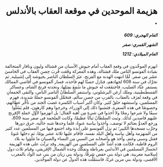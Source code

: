 <h1 dir="rtl">هزيمة الموحدين في موقعة العقاب بالأندلس .</h1>

<h5 dir="rtl">العام الهجري:  609

الشهر القمري: صفر

العام الميلادي: 1212</h5>

<p dir="rtl">انهزم الموحِّدون في وقعةِ العقاب أمام جيوشِ الأسبان من قشتالة وليون ونافار المتحالفة بقيادة ألفونسو الثامن ملك قشتالة، وهذه المعركة وقَعَت قُربَ حِصنِ العقاب في الخامسَ عشَر مِن صفر. لَمَّا انتهت الهدنة مع الفرنج، عبَرَ السلطان الناصر بجيوشه إلى إشبيلية, ثم تحرَّك في سنة 608 لجهادهم، فنازل حصنًا لهم فأخذه، فسار ألفونسو في أقاصي الممالك يستنفر عبَّاد الصليب، فاجتمَعَت له جيوش ما سُمِعَ بمِثلِها، ونجدته فرنج الشام، وعساكر القسطنطينية، وملك أرغن البرشلوني، واستنفر السلطانُ الناصر الناس، والتقى الجمعانِ في وقعة تُعرَف بالعقاب، بالقربِ من حصنِ سالم، فتحَمَّل ألفونسو حملةً شديدة، فهزم المسلمين، واستشهد خلقٌ كثير. وكان أكبر أسباب الكسرة غضبَ الجند من تأخُّر عطائهم، وخصوصًا في هذه السفرة، فنَسَبوا ذلك إلى الوزراء، وخرجوا وهم كارهون، فلم يَسُلُّوا سيفًا ولا شرعوا رمحًا ولا أخذوا في شيءٍ مِن أهبة القتال؛ بل انهزموا لأوَّلِ حَملةِ الإفرنج عليهم قاصدين لذلك. وثبت السلطانُ ثباتًا عظيمًا، وكانت الملحمة في صفر سنة 609، ورجع العدوُّ بغنائم لا توصف، وأخذوا بياسة عنوةً، فلما وجدها شبه خالية، حرق دورها وخرَّب مسجدها الكبير؛ ثم نزل ألفونسو على أبذة وقد اجتمع فيها من المسلمين عدد كثير من المنهزمة وأهل بياسة وأهل البلد نفسه، فأقام عليها ثلاثة عشر يومًا، ثم دخلها عَنوةً فقتل وسبى وغنم، وأخذ هو وأصحابه من السبيِ مِن النساء والصبيان ما مَلَؤوا به بلاد الروم قاطبة، فكانت هذه أشدَّ على المسلمين من الهزيمة, وقد ترتَّبَ على هذه الهزيمة انحسارُ المسلمين في الأندلس بغرناطة وتفكُّك وحدة الشمال الإفريقي، وقيام ثلاث دول إسلامية مغربية، هي دولة بني حفص شرقًا، ودولة بني زيان من بني عبد الواد بالمغرب الأقصى، ودولة بني مرين غربًا، فاستقَلَّت هذه الدولُ عن دولة الموحِّدين.</p></br>
